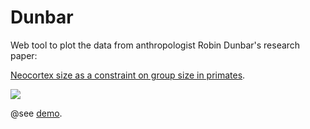 # Dunbar
Web tool to plot the data from anthropologist Robin Dunbar's research paper:

[Neocortex size as a constraint on group size in primates](http://citeseerx.ist.psu.edu/viewdoc/download?doi=10.1.1.464.5806&rep=rep1&type=pdf).

![](https://raw.github.com/benji/dunbar/master/dunbar.png)

@see [demo](http://graphitfor.me/poc/dunbar/).
